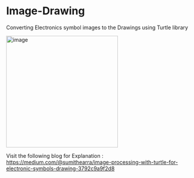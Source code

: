 # Image-Drawing
Converting Electronics symbol images to the Drawings using Turtle library

<img width="300" alt="image" src="https://github.com/sumith5/Image-Drawing/assets/172884071/b4d813dc-cad6-4eb2-90f1-4102815fd4c9">

 Visit the following blog for Explanation : https://medium.com/@sumithearra/image-processing-with-turtle-for-electronic-symbols-drawing-3792c9a9f2d8
